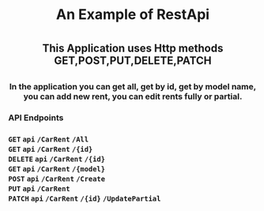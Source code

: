 <h1 align="center">An Example of RestApi<h1>
<h2 align="center">This Application uses Http methods GET,POST,PUT,DELETE,PATCH<h2>
<h3 align="center">In the application you can get all, get by id, get by model name, you can add new rent, you can edit rents fully or partial.<h3>
<h3> API Endpoints<h3>

 <summary>
  <code>GET</code> 
 <code>api</code> 
 <code><b>/CarRent</b></code> 
 <code>/All</code>
</summary>

 <summary>
  <code>GET</code> 
 <code>api</code> 
 <code><b>/CarRent</b></code> 
 <code>/{id}</code>
</summary>

 <summary>
  <code>DELETE</code> 
 <code>api</code> 
 <code><b>/CarRent</b></code> 
 <code>/{id}</code>
</summary>

 <summary>
  <code>GET</code> 
 <code>api</code> 
 <code><b>/CarRent</b></code> 
 <code>/{model}</code>
</summary>

 <summary>
  <code>POST</code> 
 <code>api</code> 
 <code><b>/CarRent</b></code> 
 <code>/Create</code>
</summary>

 <summary>
  <code>PUT</code> 
 <code>api</code> 
 <code><b>/CarRent</b></code> 
 
</summary>

 <summary>
  <code>PATCH</code> 
 <code>api</code> 
 <code><b>/CarRent</b></code> 
  <code>/{id}</code>
 <code>/UpdatePartial</code>
</summary>
